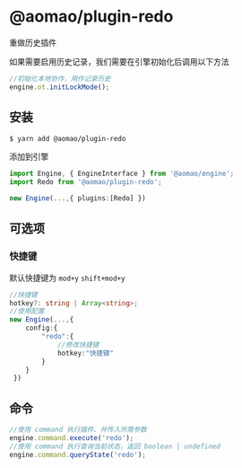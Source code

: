 # @aomao/plugin-redo

重做历史插件

如果需要启用历史记录，我们需要在引擎初始化后调用以下方法

```ts
//初始化本地协作，用作记录历史
engine.ot.initLockMode();
```

## 安装

```bash
$ yarn add @aomao/plugin-redo
```

添加到引擎

```ts
import Engine, { EngineInterface } from '@aomao/engine';
import Redo from '@aomao/plugin-redo';

new Engine(...,{ plugins:[Redo] })
```

## 可选项

### 快捷键

默认快捷键为 `mod+y` `shift+mod+y`

```ts
//快捷键
hotkey?: string | Array<string>;
//使用配置
new Engine(...,{
    config:{
        "redo":{
            //修改快捷键
            hotkey:"快捷键"
        }
    }
 })
```

## 命令

```ts
//使用 command 执行插件、并传入所需参数
engine.command.execute('redo');
//使用 command 执行查询当前状态，返回 boolean | undefined
engine.command.queryState('redo');
```
